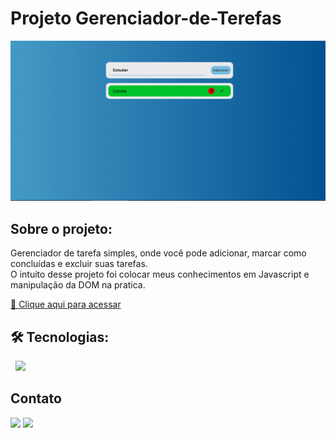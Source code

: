 # Projeto Gerenciador-de-Terefas 
<img src="img/TelaDoProjeto-GerenciadorDeTarefas.png" alt="exemplo imagem">

## Sobre o projeto:

Gerenciador de tarefa simples, onde você pode adicionar, marcar como concluídas e excluir suas tarefas.<br>
O intuito desse projeto foi colocar meus conhecimentos em Javascript e manipulação da DOM na pratica.  

[🔗 Clique aqui para acessar](https://AndersonRodrigs.github.io/Gerenciador-de-Terefas/)

## 🛠 Tecnologias:
<div>
<img src="https://img.shields.io/badge/HTML5-E34F26?style=for-the-badge&logo=html5&logoColor=white" alt="">
<img src="https://img.shields.io/badge/CSS3-1572B6?style=for-the-badge&logo=css3&logoColor=white" alt="">
<img src="https://img.shields.io/badge/JavaScript-F7DF1E?style=for-the-badge&logo=javascript&logoColor=black" />
</div>

<!--# Autor:-->
## Contato
<a href="https://www.linkedin.com/in/anderson-r-souza" target="_blank"><img src="https://img.shields.io/badge/-LinkedIn-%230077B5?style=for-the-badge&logo=linkedin&logoColor=white" target="_blank"></a> 
<a href = "mailto:anderson.rodriguesouz@gmail.com"><img src="https://img.shields.io/badge/-Gmail-%23333?style=for-the-badge&logo=gmail&logoColor=white" target="_blank"></a>
